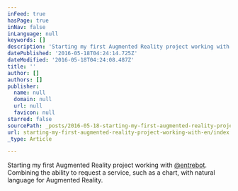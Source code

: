 ```yaml
---
inFeed: true
hasPage: true
inNav: false
inLanguage: null
keywords: []
description: 'Starting my first Augmented Reality project working with @entrebot. Combining the ability to request a service, such as a chart, with natural language for Augmented Reality.'
datePublished: '2016-05-18T04:24:14.725Z'
dateModified: '2016-05-18T04:24:08.487Z'
title: ''
author: []
authors: []
publisher:
  name: null
  domain: null
  url: null
  favicon: null
starred: false
sourcePath: _posts/2016-05-18-starting-my-first-augmented-reality-project-working-with-en.md
url: starting-my-first-augmented-reality-project-working-with-en/index.html
_type: Article

---
```

Starting my first Augmented Reality project working with [@entrebot][0]. Combining the ability to request a service, such as a chart, with natural language for Augmented Reality.

[0]: https://twitter.com/entrebot